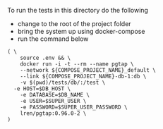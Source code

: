 To run the tests in this directory do the following

- change to the root of the project folder
- bring the system up using docker-compose
- run the command below

```shell
( \
	source .env && \
	docker run -i -t --rm --name pgtap \
	--network ${COMPOSE_PROJECT_NAME}_default \
	--link ${COMPOSE_PROJECT_NAME}-db-1:db \
	-v $(pwd)/tests/db/:/test \
  -e HOST=$DB_HOST \
	-e DATABASE=$DB_NAME \
	-e USER=$SUPER_USER \
	-e PASSWORD=$SUPER_USER_PASSWORD \
	lren/pgtap:0.96.0-2 \
)
```
